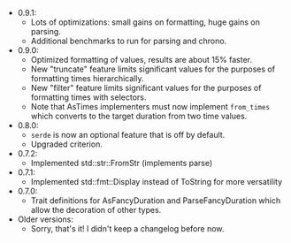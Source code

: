 -   0.9.1:
    -   Lots of optimizations: small gains on formatting, huge gains on parsing.
    -   Additional benchmarks to run for parsing and chrono.
-   0.9.0:
    -   Optimized formatting of values, results are about 15% faster.
    -   New "truncate" feature limits significant values for the purposes of formatting times hierarchically.
    -   New "filter" feature limits significant values for the purposes of formatting times with selectors.
    -   Note that AsTimes implementers must now implement `from_times` which converts to the target duration from two time values.
-   0.8.0:
    -   `serde` is now an optional feature that is off by default.
    -   Upgraded criterion.
-   0.7.2:
    -   Implemented std::str::FromStr (implements parse)
-   0.7.1:
    -   Implemented std::fmt::Display instead of ToString for more versatility
-   0.7.0:
    -   Trait definitions for AsFancyDuration and ParseFancyDuration which allow the decoration of other types.
-   Older versions:
    -   Sorry, that's it! I didn't keep a changelog before now.
